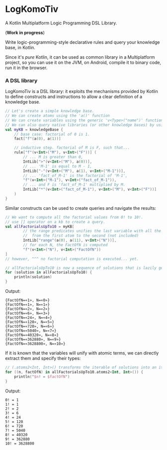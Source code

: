 # LogKomoTiv

A Kotlin Multiplatform Logic Programming DSL Library.

(**Work in progress**)

Write logic-programming-style declarative rules and query your knowledge base, in Kotlin. 

Since it's _pure_ Kotlin, it can be used as common library in a Multiplatform project, so you can use it on the JVM, on Android, compile it to binary code, run it in the browser.

### A DSL library

LogKomoTiv is a DSL library: it exploits the mechanisms provided by Kotlin to define constructs and instructions to allow a clear definition of a knowledge base.

```kotlin
// Let's create a simple knowledge base.
// We can create atoms using the 'a()' function
// We can create variables using the generic 'v<Type>("name")' function.
// We can also query native libraries (or other knowledge bases) by using the [] operator.
val myKB = knowledgeBase {
    // base case: factorial of 0 is 1.
    fact["f"(a(0), a(1))]

    // inductive step. factorial of M is F, such that...
    rule["f"(v<Int>("M"), v<Int>("F"))] (
        // ... M is greater than 0,
        IntLib[">"(v<Int>("M"), a(0))],
        // ... 'M-1' is equal to M - 1,
        IntLib["-"(v<Int>("M"), a(1), v<Int>("M-1"))],
        // ... 'fact_of_M-1' is the factorial of 'M-1',
        "f"(v<Int>("M-1"), v<Int>("fact_of_M-1")),
        // ... and F is 'fact_of_M-1' multiplied by M.
        IntLib["*"(v<Int>("fact_of_M-1"), v<Int>("M"), v<Int>("F"))]
    )
}
```

Similar constructs can be used to create queries and navigate the results:

```kotlin
// We want to compute all the factorial values from 0! to 10!.
// use [] operator on a kb to create a query.
val allFactorialsUpTo10 = myKB[
        // the range predicates unifies the last variable with all the ints
        //  from the first atom to the second (not included)
        IntLib["range"(a(0), a(11), v<Int>("N"))],
        // for each N, the FactOfN is computed
        "f"(v<Int>("N"), v<Int>("FactOfN"))
]
// however, ^^^ no factorial computation is executed... yet.

// allFactorialsUpTo10 is now a sequence of solutions that is lazily generated when it is iterated:
for (solution in allFactorialsUpTo10) {
    println(solution)
}
```

Output:

```
{FactOfN=«1», N=«0»}
{FactOfN=«1», N=«1»}
{FactOfN=«2», N=«2»}
{FactOfN=«6», N=«3»}
{FactOfN=«24», N=«4»}
{FactOfN=«120», N=«5»}
{FactOfN=«720», N=«6»}
{FactOfN=«5040», N=«7»}
{FactOfN=«40320», N=«8»}
{FactOfN=«362880», N=«9»}
{FactOfN=«3628800», N=«10»}
```
If it is known that the variables will unify with atomic terms, we can directly extract them and specify their types:

```kotlin
// (.atoms2<Int, Int>() transforms the iterable of solutions into an iterable of pairs of integers)
for ((n, factOfN) in allFactorialsUpTo10.atoms2<Int, Int>()) {
    println("$n! = $factOfN")
}
```

Output:

```
0! = 1
1! = 1
2! = 2
3! = 6
4! = 24
5! = 120
6! = 720
7! = 5040
8! = 40320
9! = 362880
10! = 3628800
```


